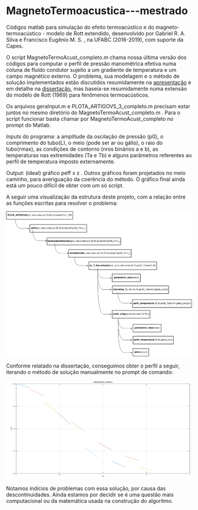 # MagnetoTermoacustica---mestrado
Códigos matlab para simulação do efeito termoacústico e do magneto-termoacústico - modelo de Rott extendido, desenvolvido por Gabriel R. A. Silva e Francisco Eugênio M. S. , na UFABC (2016-2019), com suporte da Capes.

O script MagnetoTermoAcust_completo.m chama nossa última versão dos códigos para computar o perfil de pressão manométrica efetiva numa coluna de fluído condutor sujeito a um gradiente de temperatura e um campo magnético externo.
O problema, sua modelagem e o método de solução implementados estão discutidos resumidamente na [apresentação](https://github.com/gariandi/MagnetoTermoacustica---mestrado/blob/master/Apresentacao.pdf) e em detalhe na [dissertação](https://github.com/gariandi/MagnetoTermoacustica---mestrado/blob/master/disserta%C3%A7%C3%A3o%20Gabriel%20R%20A%20Silva%20-%20Magneto%20Termoac%C3%BAstica.pdf),
mas baseia-se resumidamente numa extensão do modelo de Rott (1969) para fenômenos termoacústicos.

Os arquivos geraInput.m e PLOTA_ARTIGOV5_3_completo.m precisam estar juntos no mesmo diretório do MagnetoTermoAcust_completo.m . Para o script funcionar basta chamar por MagnetoTermoAcust_completo no prompt do Matlab.

Inputs do programa: a amplitude da oscilação de pressão (p0), o comprimento do tubo(L), o meio (pode ser ar ou gálio), o raio do tubo(rmax), as condições de contorno (nros binários a e b), as
temperaturas nas extremidades (Ta e Tb) e alguns parâmetros referentes ao perfil de temperatura imposto externamente.

Output: (ideal) gráfico peff x z . Outros gráficos foram projetados no meio caminho, para averiguação da coerência do método. O gráfico final
ainda está um pouco difícil de obter com um só script.

A seguir uma visualização da estrutura deste projeto, com a relação entre as funções escritas para resolver o problema:

![ESTRUTURA DO PROJETO](https://github.com/gariandi/MagnetoTermoacustica---mestrado/blob/master/ESTRUTURA%20DO%20PROJETO.png)

Conforme relatado na dissertação, conseguimos obter o perfil a seguir, iterando o método de solução manualmente no prompt de comando:

![Output manual](https://github.com/gariandi/MagnetoTermoacustica---mestrado/blob/master/Output%20manual.png)

Notamos indícios de problemas com essa solução, por causa das descontinuidades. Ainda estamos por decidir se é uma questão mais computacional ou da matemática usada na construção do algoritmo.
